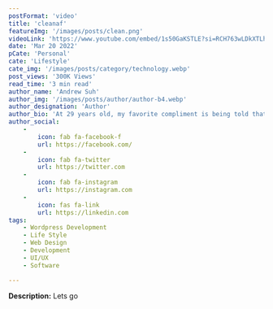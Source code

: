 ```yaml
---
postFormat: 'video'
title: 'cleanaf'
featureImg: '/images/posts/clean.png'
videoLink: 'https://www.youtube.com/embed/1s50GaKSTLE?si=RCH763wLDkXTLhR7'
date: 'Mar 20 2022'
pCate: 'Personal'
cate: 'Lifestyle'
cate_img: '/images/posts/category/technology.webp'
post_views: '300K Views'
read_time: '3 min read'
author_name: 'Andrew Suh'
author_img: '/images/posts/author/author-b4.webp'
author_designation: 'Author'
author_bio: 'At 29 years old, my favorite compliment is being told that I look like my mom. Seeing myself in her image, like this daughter up top, makes me so proud of how far I’ve come, and so thankful for where I come from.'
author_social:
    -
        icon: fab fa-facebook-f
        url: https://facebook.com/
    -
        icon: fab fa-twitter
        url: https://twitter.com
    -
        icon: fab fa-instagram
        url: https://instagram.com
    - 
        icon: fas fa-link
        url: https://linkedin.com
tags: 
    - Wordpress Development
    - Life Style
    - Web Design
    - Development
    - UI/UX
    - Software

---
```


**Description:** Lets go






